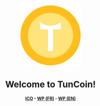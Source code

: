 <div align="center">

  <img src="assets/tuncoin.png" alt="logo" width="200" height="auto" />
  <h1>Welcome to TunCoin!</h1>

<h4>
    <a href="https://tuncoin.io">ICO</a>
  <span> - </span>
    <a href="https://tuncoin.io/wp/livre-blanc-tuncoin-v1.pdf">WP (FR)</a>
  <span> - </span>
    <a href="https://tuncoin.io/wp/white_paper_tuncoin_v1.pdf">WP (EN)</a>
</div>

<br />
